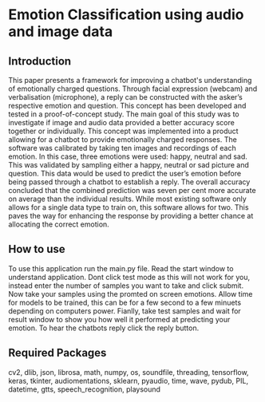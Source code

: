 # Emotion Classification using audio and image data
## Introduction
This paper presents a framework for improving a chatbot's understanding of emotionally charged questions. Through facial expression (webcam) and verbalisation (microphone), a reply can be constructed with the asker’s respective emotion and question. This concept has been developed and tested in a proof-of-concept study. The main goal of this study was to investigate if image and audio data provided a better accuracy score together or individually. This concept was implemented into a product allowing for a chatbot to provide emotionally charged responses. The software was calibrated by taking ten images and recordings of each emotion. In this case, three emotions were used: happy, neutral and sad. This was validated by sampling either a happy, neutral or sad picture and question. This data would be used to predict the user’s emotion before being passed through a chatbot to establish a reply. The overall accuracy concluded that the combined prediction was seven per cent more accurate on average than the individual results. While most existing software only allows for a single data type to train on, this software allows for two. This paves the way for enhancing the response by providing a better chance at allocating the correct emotion.

## How to use
To use this application run the main.py file. Read the start window to understand application. Dont click test mode as this will not work for you, instead enter the number of samples you want to take and click submit. Now take your samples using the promted on screen emotions. Allow time for models to be trained, this can be for a few second to a few minuets depending on computers power. Fianlly, take test samples and wait for result window to show you how well it performed at predicting your emotion. To hear the chatbots reply click the reply button.

## Required Packages
cv2, dlib, json, librosa, math, numpy, os, soundfile, threading, tensorflow, keras, tkinter, audiomentations, sklearn, pyaudio, time, wave, pydub, PIL, datetime, gtts, speech_recognition, playsound
